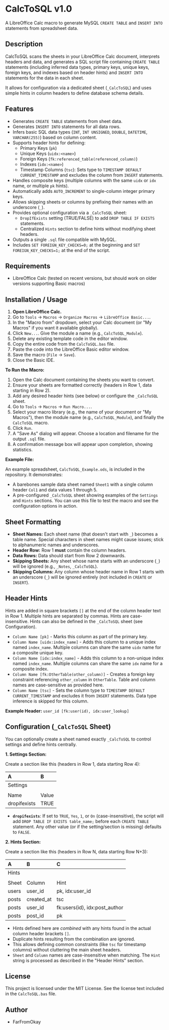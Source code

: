 # CalcToSQL v1.0

A LibreOffice Calc macro to generate MySQL `CREATE TABLE` and `INSERT INTO` statements from spreadsheet data.

## Description

CalcToSQL scans the sheets in your LibreOffice Calc document, interprets headers and data, and generates a SQL script file containing `CREATE TABLE` statements (including inferred data types, primary keys, unique keys, foreign keys, and indexes based on header hints) and `INSERT INTO` statements for the data in each sheet.

It allows for configuration via a dedicated sheet (`_CalcToSQL`) and uses simple hints in column headers to define database schema details.

## Features

* Generates `CREATE TABLE` statements from sheet data.
* Generates `INSERT INTO` statements for all data rows.
* Infers basic SQL data types (`INT`, `INT UNSIGNED`, `DOUBLE`, `DATETIME`, `VARCHAR(255)`) based on column content.
* Supports header hints for defining:
    * Primary Keys (`pk`)
    * Unique Keys (`uidx:<name>`)
    * Foreign Keys (`fk:referenced_table(referenced_column)`)
    * Indexes (`idx:<name>`)
    * Timestamp Columns (`tsc`): Sets type to `TIMESTAMP DEFAULT CURRENT_TIMESTAMP` and excludes the column from `INSERT` statements.
* Handles composite keys (multiple columns with the same `uidx` or `idx` name, or multiple `pk` hints).
* Automatically adds `AUTO_INCREMENT` to single-column integer primary keys.
* Allows skipping sheets or columns by prefixing their names with an underscore (`_`).
* Provides optional configuration via a `_CalcToSQL` sheet:
    * `DropIfExists` setting (TRUE/FALSE) to add `DROP TABLE IF EXISTS` statements.
    * Centralized `Hints` section to define hints without modifying sheet headers.
* Outputs a single `.sql` file compatible with MySQL.
* Includes `SET FOREIGN_KEY_CHECKS=0;` at the beginning and `SET FOREIGN_KEY_CHECKS=1;` at the end of the script.

## Requirements

* LibreOffice Calc (tested on recent versions, but should work on older versions supporting Basic macros)

## Installation / Usage

1.  **Open LibreOffice Calc.**
2.  Go to `Tools` -> `Macros` -> `Organize Macros` -> `LibreOffice Basic...`.
3.  In the "Macro from" dropdown, select your Calc document (or "My Macros" if you want it available globally).
4.  Click `New...`. Give the module a name (e.g., `CalcToSQL_Module`).
5.  Delete any existing template code in the editor window.
6.  Copy the entire code from the `CalcToSQL.bas` file.
7.  Paste the code into the LibreOffice Basic editor window.
8.  Save the macro (`File` -> `Save`).
9.  Close the Basic IDE.

**To Run the Macro:**

1.  Open the Calc document containing the sheets you want to convert.
2.  Ensure your sheets are formatted correctly (headers in Row 1, data starting in Row 2).
3.  Add any desired header hints (see below) or configure the `_CalcToSQL` sheet.
4.  Go to `Tools` -> `Macros` -> `Run Macro...`.
5.  Select your macro library (e.g., the name of your document or "My Macros"), then the module name (e.g., `CalcToSQL_Module`), and finally the `CalcToSQL` macro.
6.  Click `Run`.
7.  A "Save As" dialog will appear. Choose a location and filename for the output `.sql` file.
8.  A confirmation message box will appear upon completion, showing statistics.

**Example File:**

An example spreadsheet, `CalcToSQL_Example.ods`, is included in the repository. It demonstrates:
* A barebones sample data sheet named `Sheet1` with a single column header `Col1` and data values 1 through 5.
* A pre-configured `_CalcToSQL` sheet showing examples of the `Settings` and `Hints` sections.
You can use this file to test the macro and see the configuration options in action.

## Sheet Formatting

* **Sheet Names:** Each sheet name (that doesn't start with `_`) becomes a table name. Special characters in sheet names might cause issues; stick to alphanumeric names and underscores.
* **Header Row:** Row 1 **must** contain the column headers.
* **Data Rows:** Data should start from Row 2 downwards.
* **Skipping Sheets:** Any sheet whose name starts with an underscore (`_`) will be ignored (e.g., `_Notes`, `_CalcToSQL`).
* **Skipping Columns:** Any column whose header name in Row 1 starts with an underscore (`_`) will be ignored entirely (not included in `CREATE` or `INSERT`).

## Header Hints

Hints are added in square brackets `[]` at the end of the column header text in Row 1. Multiple hints are separated by commas. Hints are case-insensitive. Hints can also be defined in the `_CalcToSQL` sheet (see Configuration).

* `Column Name [pk]` - Marks this column as part of the primary key.
* `Column Name [uidx:index_name]` - Adds this column to a unique index named `index_name`. Multiple columns can share the same `uidx` name for a composite unique key.
* `Column Name [idx:index_name]` - Adds this column to a non-unique index named `index_name`. Multiple columns can share the same `idx` name for a composite index.
* `Column Name [fk:OtherTable(other_column)]` - Creates a foreign key constraint referencing `other_column` in `OtherTable`. Table and column names are case-sensitive as provided here.
* `Column Name [tsc]` - Sets the column type to `TIMESTAMP DEFAULT CURRENT_TIMESTAMP` and excludes it from `INSERT` statements. Data type inference is skipped for this column.

**Example Header:** `user_id [fk:user(id), idx:user_lookup]`

## Configuration (`_CalcToSQL` Sheet)

You can optionally create a sheet named exactly `_CalcToSQL` to control settings and define hints centrally.

**1. Settings Section:**

Create a section like this (headers in Row 1, data starting Row 4):

| A        | B     |
| :------- | :---- |
| Settings |       |
|          |       |
| Name     | Value |
| dropifexists | TRUE |

* **`dropifexists`**: If set to `TRUE`, `Yes`, `1`, or `On` (case-insensitive), the script will add `DROP TABLE IF EXISTS table_name;` before each `CREATE TABLE` statement. Any other value (or if the setting/section is missing) defaults to `FALSE`.

**2. Hints Section:**

Create a section like this (headers in Row N, data starting Row N+3):

| A     | B        | C                                 |
| :---- | :------- | :-------------------------------- |
| Hints |          |                                   |
|       |          |                                   |
| Sheet | Column   | Hint                              |
| users | user_id  | pk, idx:user_id                   |
| posts | created_at | tsc                             |
| posts | user_id  | fk:users(id), idx:post_author     |
| posts | post_id  | pk                                |

* Hints defined here are *combined* with any hints found in the actual column header brackets `[]`.
* Duplicate hints resulting from the combination are ignored.
* This allows defining common constraints (like `tsc` for timestamp columns) without cluttering the main sheet headers.
* `Sheet` and `Column` names are case-insensitive when matching. The `Hint` string is processed as described in the "Header Hints" section.

## License

This project is licensed under the MIT License. See the license text included in the `CalcToSQL.bas` file.

## Author

* FarFromOkay
